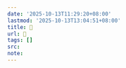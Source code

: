 ```yaml
---
date: '2025-10-13T11:29:20+08:00'
lastmod: '2025-10-13T13:04:51+08:00'
title: 󰡅
url: 󰡅
tags: []
src:
note:
---
```


